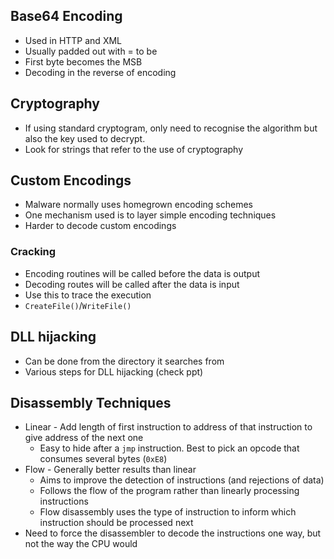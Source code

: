 ## Base64 Encoding
- Used in HTTP and XML
- Usually padded out with = to be 
- First byte becomes the MSB
- Decoding in the reverse of encoding

## Cryptography
- If using standard cryptogram, only need to recognise the algorithm but also the key used to decrypt.
- Look for strings that refer to the use of cryptography

## Custom Encodings
- Malware normally uses homegrown encoding schemes
- One mechanism used is to layer simple encoding techniques
- Harder to decode custom encodings

### Cracking
- Encoding routines will be called before the data is output
- Decoding routes will be called after the data is input
- Use this to trace the execution
- `CreateFile()`/`WriteFile()`

## DLL hijacking
- Can be done from the directory it searches from
- Various steps for DLL hijacking (check ppt)

## Disassembly Techniques
- Linear - Add length of first instruction to address of that instruction to give address of the next one
	- Easy to hide after a `jmp` instruction. Best to pick an opcode that consumes several bytes (`0xE8`)
- Flow - Generally better results than linear
	- Aims to improve the detection of instructions (and rejections of data)
	- Follows the flow of the program rather than linearly processing instructions
	- Flow disassembly uses the type of instruction to inform which instruction should be processed next
- Need to force the disassembler to decode the instructions one way, but not the way the CPU would